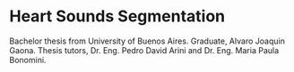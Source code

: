# Heart Sounds Segmentation

Bachelor thesis from University of Buenos Aires. Graduate, Alvaro Joaquin Gaona. Thesis tutors, Dr. Eng. Pedro David Arini and Dr. Eng. Maria Paula Bonomini. 

